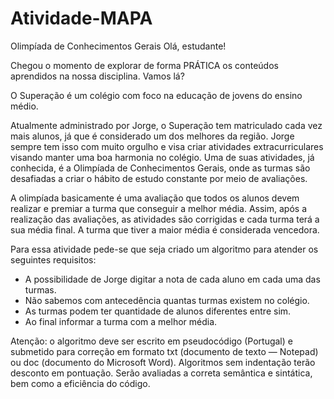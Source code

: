 # Atividade-MAPA
Olimpíada de Conhecimentos Gerais
Olá, estudante!

Chegou o momento de explorar de forma PRÁTICA os conteúdos aprendidos na nossa disciplina. Vamos lá? 

​O Superação é um colégio com foco na educação de jovens do ensino médio.

Atualmente administrado por Jorge, o Superação tem matriculado cada vez mais alunos, já que é considerado um dos melhores da região. Jorge sempre tem isso com muito orgulho e visa criar atividades extracurriculares visando manter uma boa harmonia no colégio. Uma de suas atividades, já conhecida, é a Olimpíada de Conhecimentos Gerais, onde as turmas são desafiadas a criar o hábito de estudo constante por meio de avaliações.

A olimpíada basicamente é uma avaliação que todos os alunos devem realizar e premiar a turma que conseguir a melhor média. Assim, após a realização das avaliações, as atividades são corrigidas e cada turma terá a sua média final. A turma que tiver a maior média é considerada vencedora.

Para essa atividade pede-se que seja criado um algoritmo para atender os seguintes requisitos:

- A possibilidade de Jorge digitar a nota de cada aluno em cada uma das turmas.
- Não sabemos com antecedência quantas turmas existem no colégio.
- As turmas podem ter quantidade de alunos diferentes entre sim.
- Ao final informar a turma com a melhor média.
 
Atenção: o algoritmo deve ser escrito em pseudocódigo (Portugal) e submetido para correção em formato txt (documento de texto — Notepad) ou doc (documento do Microsoft Word). Algoritmos sem indentação terão desconto em pontuação. Serão avaliadas a correta semântica e sintática, bem como a eficiência do código.
